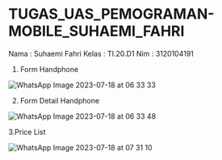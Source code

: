 # TUGAS_UAS_PEMOGRAMAN-MOBILE_SUHAEMI_FAHRI
Nama : Suhaemi Fahri Kelas : TI.20.D1 Nim : 3120104191

                                                              
1. Form Handphone
   
![WhatsApp Image 2023-07-18 at 06 33 33](https://github.com/Suhfah/TUGAS_UAS_PEMOGRAMAN-MOBILE_SUHAEMI-FAHRI/assets/121496532/1a9649dd-4e94-4edb-8faa-4c2745ad8ddf)


2. Form Detail Handphone
   
![WhatsApp Image 2023-07-18 at 06 33 48](https://github.com/Suhfah/TUGAS_UAS_PEMOGRAMAN-MOBILE_SUHAEMI-FAHRI/assets/121496532/aa2f7696-a6dd-4888-a02e-ab77ddf779d9)


3.Price List

![WhatsApp Image 2023-07-18 at 07 31 10](https://github.com/Suhfah/TUGAS_UAS_PEMOGRAMAN-MOBILE_SUHAEMI-FAHRI/assets/121496532/13dd698b-bfbc-4c2f-af5a-b11ff85eb5f5)
